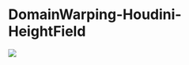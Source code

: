 # DomainWarping-Houdini-HeightField
![](https://github.com/thu0x31/DomainWarping-Houdini-Vex/blob/master/domainwarpingJacketGithub.png?raw=true "")
